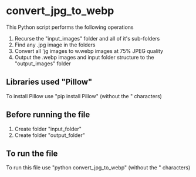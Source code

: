 # convert_jpg_to_webp

This Python script performs the following operations

1. Recurse the "input_images" folder and all of it's sub-folders
2. Find any .jpg image in the folders
3. Convert all 'jg images to w.webp images at 75% JPEG quality
4. Output the .webp images and input folder structure to the "output_images" folder

## Libraries used "Pillow"
To install Pillow use "pip install Pillow" (without the " characters)

## Before running the file
1. Create folder "input_folder"
2. Create folder "output_folder"

## To run the file
To run this file use "python convert_jpg_to_webp" (without the " characters) 
